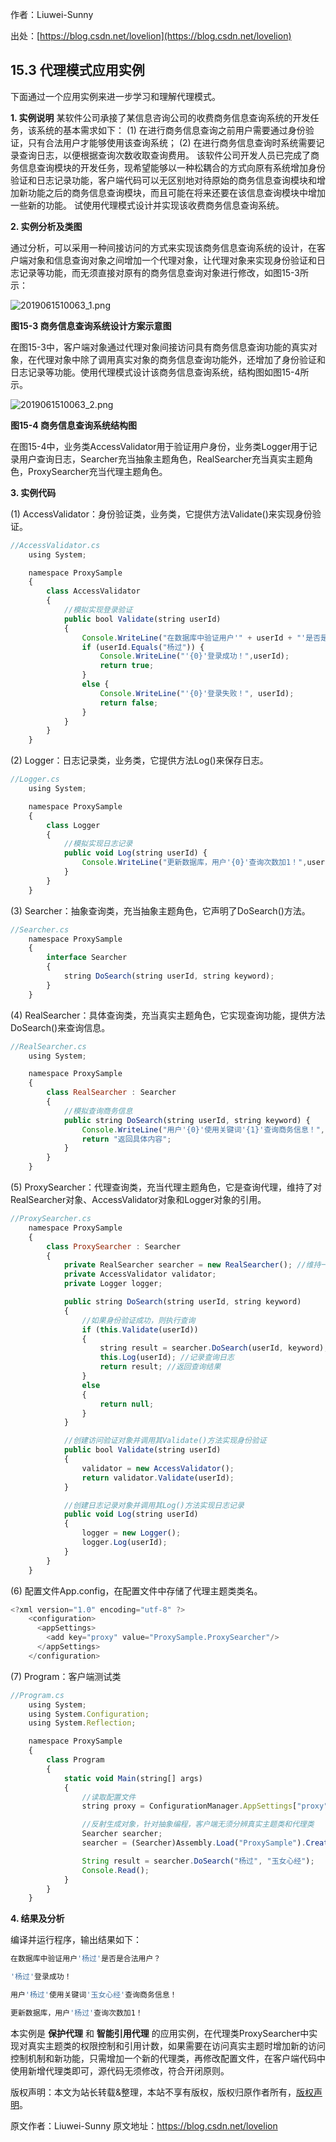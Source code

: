 

  
作者：Liuwei-Sunny

出处：[https://blog.csdn.net/lovelion](https://blog.csdn.net/lovelion)

## 15.3 代理模式应用实例

下面通过一个应用实例来进一步学习和理解代理模式。

**1. 实例说明**
某软件公司承接了某信息咨询公司的收费商务信息查询系统的开发任务，该系统的基本需求如下： (1) 在进行商务信息查询之前用户需要通过身份验证，只有合法用户才能够使用该查询系统； (2) 在进行商务信息查询时系统需要记录查询日志，以便根据查询次数收取查询费用。 该软件公司开发人员已完成了商务信息查询模块的开发任务，现希望能够以一种松耦合的方式向原有系统增加身份验证和日志记录功能，客户端代码可以无区别地对待原始的商务信息查询模块和增加新功能之后的商务信息查询模块，而且可能在将来还要在该信息查询模块中增加一些新的功能。 试使用代理模式设计并实现该收费商务信息查询系统。

**2. 实例分析及类图**

通过分析，可以采用一种间接访问的方式来实现该商务信息查询系统的设计，在客户端对象和信息查询对象之间增加一个代理对象，让代理对象来实现身份验证和日志记录等功能，而无须直接对原有的商务信息查询对象进行修改，如图15-3所示：

![2019061510063_1.png](https://gitee.com/hezhiyuan007/java-study/raw/master/images/DesignMode2/bfdf9b11-3dac-4284-be03-32f243197a06.png)

**图15-3 商务信息查询系统设计方案示意图**

在图15-3中，客户端对象通过代理对象间接访问具有商务信息查询功能的真实对象，在代理对象中除了调用真实对象的商务信息查询功能外，还增加了身份验证和日志记录等功能。使用代理模式设计该商务信息查询系统，结构图如图15-4所示。

![2019061510063_2.png](https://gitee.com/hezhiyuan007/java-study/raw/master/images/DesignMode2/fa8a5cb4-74d6-4f3e-b094-a75f757a47b6.png)

**图15-4 商务信息查询系统结构图**

在图15-4中，业务类AccessValidator用于验证用户身份，业务类Logger用于记录用户查询日志，Searcher充当抽象主题角色，RealSearcher充当真实主题角色，ProxySearcher充当代理主题角色。

**3. 实例代码**

(1) AccessValidator：身份验证类，业务类，它提供方法Validate()来实现身份验证。

```js 
//AccessValidator.cs
    using System;

    namespace ProxySample
    {
        class AccessValidator
        {
            //模拟实现登录验证
            public bool Validate(string userId)
            {
                Console.WriteLine("在数据库中验证用户'" + userId + "'是否是合法用户？");
                if (userId.Equals("杨过")) {
                    Console.WriteLine("'{0}'登录成功！",userId);
                    return true;
                }
                else {
                    Console.WriteLine("'{0}'登录失败！", userId);
                    return false;
                }
            }
        }
    }
```

(2) Logger：日志记录类，业务类，它提供方法Log()来保存日志。


```js 
//Logger.cs
    using System;

    namespace ProxySample
    {
        class Logger
        {
            //模拟实现日志记录
            public void Log(string userId) {
                Console.WriteLine("更新数据库，用户'{0}'查询次数加1！",userId);
            }
        }
    }
```

(3) Searcher：抽象查询类，充当抽象主题角色，它声明了DoSearch()方法。


```js 
//Searcher.cs
    namespace ProxySample
    {
        interface Searcher
        {
            string DoSearch(string userId, string keyword);
        }
    }
```

(4) RealSearcher：具体查询类，充当真实主题角色，它实现查询功能，提供方法DoSearch()来查询信息。


```js 
//RealSearcher.cs
    using System;

    namespace ProxySample
    {
        class RealSearcher : Searcher
        {
            //模拟查询商务信息
            public string DoSearch(string userId, string keyword) {
                Console.WriteLine("用户'{0}'使用关键词'{1}'查询商务信息！",userId,keyword);
                return "返回具体内容";
            }
        }
    }
```

(5) ProxySearcher：代理查询类，充当代理主题角色，它是查询代理，维持了对RealSearcher对象、AccessValidator对象和Logger对象的引用。


```js 
//ProxySearcher.cs
    namespace ProxySample
    {
        class ProxySearcher : Searcher
        {
            private RealSearcher searcher = new RealSearcher(); //维持一个对真实主题的引用
            private AccessValidator validator;
            private Logger logger;

            public string DoSearch(string userId, string keyword)
            {
                //如果身份验证成功，则执行查询
                if (this.Validate(userId))
                {
                    string result = searcher.DoSearch(userId, keyword); //调用真实主题对象的查询方法
                    this.Log(userId); //记录查询日志
                    return result; //返回查询结果
                }
                else
                {
                    return null;
                }
            }

            //创建访问验证对象并调用其Validate()方法实现身份验证
            public bool Validate(string userId)
            {
                validator = new AccessValidator();
                return validator.Validate(userId);
            }

            //创建日志记录对象并调用其Log()方法实现日志记录
            public void Log(string userId)
            {
                logger = new Logger();
                logger.Log(userId);
            }
        }
    }
```

(6) 配置文件App.config，在配置文件中存储了代理主题类类名。


```js 
<?xml version="1.0" encoding="utf-8" ?>
    <configuration>
      <appSettings>
        <add key="proxy" value="ProxySample.ProxySearcher"/>
      </appSettings>
    </configuration>
```

(7) Program：客户端测试类


```js 
//Program.cs
    using System;
    using System.Configuration;
    using System.Reflection;

    namespace ProxySample
    {
        class Program
        {
            static void Main(string[] args)
            {
                //读取配置文件
                string proxy = ConfigurationManager.AppSettings["proxy"];

                //反射生成对象，针对抽象编程，客户端无须分辨真实主题类和代理类
                Searcher searcher;
                searcher = (Searcher)Assembly.Load("ProxySample").CreateInstance(proxy);

                String result = searcher.DoSearch("杨过", "玉女心经");
                Console.Read();
            }
        }
    }
```

**4. 结果及分析**

编译并运行程序，输出结果如下：

```js 
在数据库中验证用户'杨过'是否是合法用户？

'杨过'登录成功！

用户'杨过'使用关键词'玉女心经'查询商务信息！

更新数据库，用户'杨过'查询次数加1！
```

本实例是 **保护代理** 和 **智能引用代理** 的应用实例，在代理类ProxySearcher中实现对真实主题类的权限控制和引用计数，如果需要在访问真实主题时增加新的访问控制机制和新功能，只需增加一个新的代理类，再修改配置文件，在客户端代码中使用新增代理类即可，源代码无须修改，符合开闭原则。

版权声明：本文为站长转载&整理，本站不享有版权，版权归原作者所有，[版权声明](https://gitee.com/hezhiyuan007/java-notes/raw/master/disclaimer.md)。




原文作者：Liuwei-Sunny 原文地址：https://blog.csdn.net/lovelion
